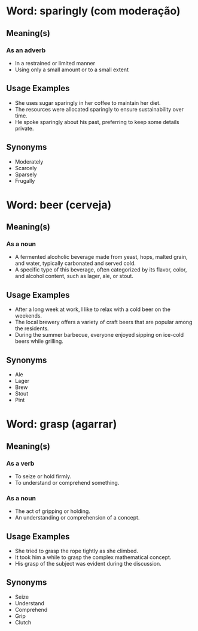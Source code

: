 # Word: sparingly (com moderação)  
## Meaning(s)  
### As an adverb  
- In a restrained or limited manner  
- Using only a small amount or to a small extent  

## Usage Examples  
- She uses sugar sparingly in her coffee to maintain her diet.  
- The resources were allocated sparingly to ensure sustainability over time.  
- He spoke sparingly about his past, preferring to keep some details private.  

## Synonyms  
- Moderately  
- Scarcely  
- Sparsely  
- Frugally  

# Word: beer (cerveja)  
## Meaning(s)  
### As a noun  
- A fermented alcoholic beverage made from yeast, hops, malted grain, and water, typically carbonated and served cold.  
- A specific type of this beverage, often categorized by its flavor, color, and alcohol content, such as lager, ale, or stout.  

## Usage Examples  
- After a long week at work, I like to relax with a cold beer on the weekends.  
- The local brewery offers a variety of craft beers that are popular among the residents.  
- During the summer barbecue, everyone enjoyed sipping on ice-cold beers while grilling.  

## Synonyms  
- Ale  
- Lager  
- Brew  
- Stout  
- Pint

# Word: grasp (agarrar)  
## Meaning(s)  
### As a verb  
- To seize or hold firmly.  
- To understand or comprehend something.  

### As a noun  
- The act of gripping or holding.  
- An understanding or comprehension of a concept.  

## Usage Examples  
- She tried to grasp the rope tightly as she climbed.  
- It took him a while to grasp the complex mathematical concept.  
- His grasp of the subject was evident during the discussion.  

## Synonyms  
- Seize  
- Understand  
- Comprehend  
- Grip  
- Clutch  

